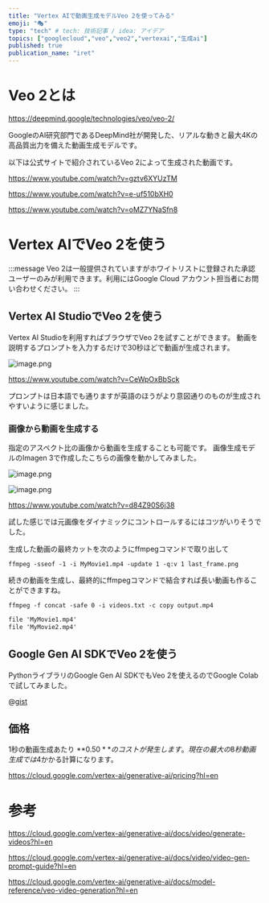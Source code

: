 ```yaml
---
title: "Vertex AIで動画生成モデルVeo 2を使ってみる"
emoji: "🎭"
type: "tech" # tech: 技術記事 / idea: アイデア
topics: ["googlecloud","veo","veo2","vertexai","生成ai"]
published: true
publication_name: "iret"
---
```


# Veo 2とは

https://deepmind.google/technologies/veo/veo-2/

GoogleのAI研究部門であるDeepMind社が開発した、リアルな動きと最大4Kの高品質出力を備えた動画生成モデルです。

以下は公式サイトで紹介されているVeo 2によって生成された動画です。

https://www.youtube.com/watch?v=gztv6XYUzTM

https://www.youtube.com/watch?v=e-uf510bXH0

https://www.youtube.com/watch?v=oMZ7YNaSfn8

# Vertex AIでVeo 2を使う

:::message
Veo 2は一般提供されていますがホワイトリストに登録された承認ユーザーのみが利用できます。利用にはGoogle Cloud アカウント担当者にお問い合わせください。
:::

## Vertex AI StudioでVeo 2を使う

Vertex AI Studioを利用すればブラウザでVeo 2を試すことができます。
動画を説明するプロンプトを入力するだけで30秒ほどで動画が生成されます。

![image.png](https://qiita-image-store.s3.ap-northeast-1.amazonaws.com/0/96507/54c8dc52-7813-40b0-bde7-d6fdee29eab4.png)

https://www.youtube.com/watch?v=CeWpOxBbSck

プロンプトは日本語でも通りますが英語のほうがより意図通りのものが生成されやすいように感じました。

### 画像から動画を生成する

指定のアスペクト比の画像から動画を生成することも可能です。
画像生成モデルのImagen 3で作成したこちらの画像を動かしてみました。

![image.png](https://qiita-image-store.s3.ap-northeast-1.amazonaws.com/0/96507/b5fc036d-13ff-47d9-913c-f16919a485a0.png)

![image.png](https://qiita-image-store.s3.ap-northeast-1.amazonaws.com/0/96507/b400bfb5-de07-4ae6-8478-fe7a7edd7d13.png)

https://www.youtube.com/watch?v=d84Z90S6j38

試した感じでは元画像をダイナミックにコントロールするにはコツがいりそうでした。

生成した動画の最終カットを次のようにffmpegコマンドで取り出して

`ffmpeg -sseof -1 -i MyMovie1.mp4 -update 1 -q:v 1 last_frame.png`

続きの動画を生成し、最終的にffmpegコマンドで結合すれば長い動画も作ることができますね。

`ffmpeg -f concat -safe 0 -i videos.txt -c copy output.mp4`

```txt:videos.txt
file 'MyMovie1.mp4'
file 'MyMovie2.mp4'
```

## Google Gen AI SDKでVeo 2を使う
PythonライブラリのGoogle Gen AI SDKでもVeo 2を使えるのでGoogle Colabで試してみました。

@[gist](https://gist.github.com/danishi/5e72b580ab3b7464a6db20ff647c0f12)

## 価格
1秒の動画生成あたり **$0.50** のコストが発生します。
現在の最大の8秒動画生成では$4かかる計算になります。

https://cloud.google.com/vertex-ai/generative-ai/pricing?hl=en

# 参考

https://cloud.google.com/vertex-ai/generative-ai/docs/video/generate-videos?hl=en

https://cloud.google.com/vertex-ai/generative-ai/docs/video/video-gen-prompt-guide?hl=en

https://cloud.google.com/vertex-ai/generative-ai/docs/model-reference/veo-video-generation?hl=en
